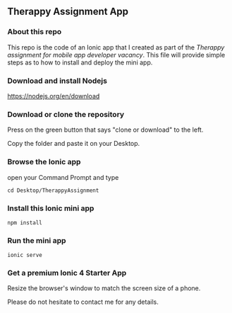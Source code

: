 ## Therappy Assignment App

### About this repo
This repo is the code of an Ionic app that I created as part of the *Therappy assignment for mobile app developer vacancy*. This file will provide simple steps as to how to install and deploy the mini app.

### Download and install Nodejs

https://nodejs.org/en/download

### Download or clone the repository

Press on the green button that says "clone or download" to the left.

Copy the folder and paste it on your Desktop.


### Browse the Ionic app

open your Command Prompt and type
```
cd Desktop/TherappyAssignment
```

### Install this Ionic mini app
```
npm install
```

### Run the mini app
```
ionic serve
```

### Get a premium Ionic 4 Starter App

Resize the browser's window to match the screen size of a phone.

Please do not hesitate to contact me for any details.

